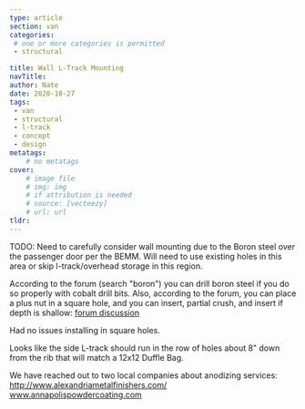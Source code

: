 ```yaml
---
type: article
section: van
categories: 
 # one or more categories is permitted
 - structural

title: Wall L-Track Mounting
navTitle:
author: Nate
date: 2020-10-27
tags:
 - van
 - structural
 - l-track
 - concept
 - design
metatags:
	# no metatags
cover: 
	# image file
	# img: img
	# if attribution is needed
	# source: [vecteezy]
	# url: url
tldr:
---
```



TODO: Need to carefully consider wall mounting due to the Boron steel over the passenger door per the BEMM.  Will need to use existing holes in this area or skip l-track/overhead storage in this region.

According to the forum (search "boron") you can drill boron steel if you do so properly with cobalt drill bits.  Also, according to the forum, you can place a plus nut in a square hole, and you can insert, partial crush, and insert if depth is shallow: [forum discussion](https://www.fordtransitusaforum.com/threads/several-plusnut-questions-different-size-holes.67194/)

Had no issues installing in square holes.

Looks like the side L-track should run in the row of holes about 8" down from the rib that will match a 12x12 Duffle Bag.

We have reached out to two local companies about anodizing services:
http://www.alexandriametalfinishers.com/
www.annapolispowdercoating.com